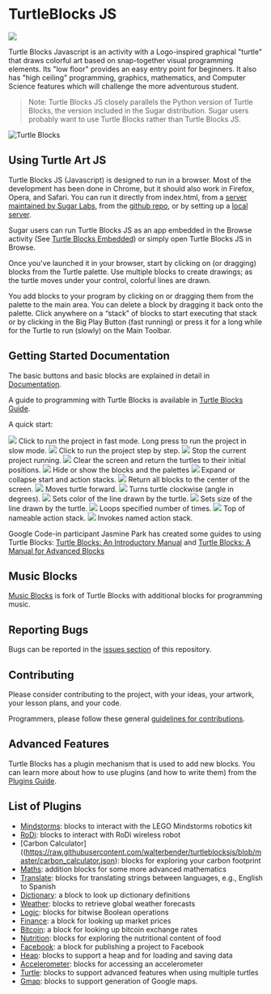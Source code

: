 TurtleBlocks JS
===============
<img src='https://github.com/walterbender/turtleblocksjs/blob/master/activity/logo.png' />

Turtle Blocks Javascript is an activity with a
Logo-inspired graphical "turtle" that draws colorful art based on
snap-together visual programming elements. Its "low floor" provides an
easy entry point for beginners. It also has "high ceiling"
programming, graphics, mathematics, and Computer Science features
which will challenge the more adventurous student.

> Note: Turtle Blocks JS closely parallels the Python version of Turtle
> Blocks, the version included in the Sugar distribution. Sugar users
> probably want to use Turtle Blocks rather than Turtle Blocks JS.

![Turtle Blocks](https://github.com/walterbender/turtleblocksjs/blob/master/screenshots/updatedscreenshot.png "Turtle Blocks")

Using Turtle Art JS
------------------- 

Turtle Blocks JS (Javascript) is designed to run in a browser. Most of
the development has been done in Chrome, but it should also work in
Firefox, Opera, and Safari. You can run it directly from index.html,
from a [server maintained by Sugar Labs](http://turtle.sugarlabs.org),
from the [github
repo](http://rawgit.com/walterbender/turtleblocksjs/master/index.html),
or by setting up a [local
server](https://github.com/walterbender/turtleblocksjs/blob/master/server.md).

Sugar users can run Turtle Blocks JS as an app embedded in the Browse
activity (See [Turtle Blocks
Embedded](https://github.com/sugarlabs/turtle-blocks-embedded-activity))
or simply open Turtle Blocks JS in Browse.

Once you've launched it in your browser, start by clicking on (or
dragging) blocks from the Turtle palette. Use multiple blocks to
create drawings; as the turtle moves under your control, colorful
lines are drawn.

You add blocks to your program by clicking on or dragging them from
the palette to the main area. You can delete a block by dragging it
back onto the palette. Click anywhere on a “stack” of blocks to start
executing that stack or by clicking in the Big Play Button 
(fast running) or press it for a long while for the Turtle
to run (slowly) on the Main Toolbar.

Getting Started Documentation
-----------------------------

The basic buttons and basic blocks are explained in detail in [Documentation](https://github.com/walterbender/turtleblocksjs/blob/master/documentation/README.md).

A guide to programming with Turtle Blocks is available in [Turtle Blocks Guide](https://github.com/walterbender/turtleblocksjs/blob/master/guide/README.md).

A quick start:

<img src='https://github.com/walterbender/turtleblocksjs/blob/master/documentation/updated-fast-button.png' />
Click to run the project in fast mode. Long press to run the project in slow mode.

<img src='https://github.com/walterbender/turtleblocksjs/blob/master/documentation/step-button.png' />
Click to run the project step by step.

<img src='https://github.com/walterbender/turtleblocksjs/blob/master/documentation/stop-turtle-button.png' />
Stop the current project running.

<img src='https://github.com/walterbender/turtleblocksjs/blob/master/documentation/clear-button.png' />
Clear the screen and return the turtles to their initial positions.

<img src='https://github.com/walterbender/turtleblocksjs/blob/master/documentation/hide-blocks-button.png' />
Hide or show the blocks and the palettes

<img src='https://github.com/walterbender/turtleblocksjs/blob/master/documentation/collapse-blocks-button.png' />
Expand or collapse start and action stacks.

<img src='https://github.com/walterbender/turtleblocksjs/blob/master/documentation/home-button.png' />
Return all blocks to the center of the screen.

<img src='https://github.com/walterbender/turtleblocksjs/blob/master/documentation/forward.png' />
Moves turtle forward.

<img src='https://rawgithub.com/walterbender/turtleblocksjs/master/documentation/right.svg' />
Turns turtle clockwise (angle in degrees).

<img src='https://rawgithub.com/walterbender/turtleblocksjs/master/documentation/set_color.svg' />
Sets color of the line drawn by the turtle.

<img src='https://rawgithub.com/walterbender/turtleblocksjs/master/documentation/set_pen_size.svg' />
Sets size of the line drawn by the turtle.

<img src='https://rawgithub.com/walterbender/turtleblocksjs/master/documentation/repeat.svg' />
Loops specified number of times.

<img src='https://rawgithub.com/walterbender/turtleblocksjs/master/documentation/action_flow.svg' />
Top of nameable action stack.

<img src='https://rawgithub.com/walterbender/turtleblocksjs/master/documentation/action.svg' />
Invokes named action stack.

Google Code-in participant Jasmine Park has created some guides to
using Turtle Blocks: [Turtle Blocks: An Introductory
Manual](http://people.sugarlabs.org/walter/TurtleBlocksIntroductoryManual.pdf)
and [Turtle Blocks: A Manual for Advanced
Blocks](http://people.sugarlabs.org/walter/TurtleBlocksAdvancedBlocksManual.pdf)

Music Blocks
------------

[Music Blocks](https://github.com/walterbender/musicblocks) is fork of
Turtle Blocks with additional blocks for programming music.

Reporting Bugs
--------------

Bugs can be reported in the
[issues section](https://github.com/walterbender/turtleblocksjs/issues) of
this repository.

Contributing
------------

Please consider contributing to the project, with your ideas, your
artwork, your lesson plans, and your code.

Programmers, please follow these general
[guidelines for contributions](https://github.com/sugarlabs/sugar-docs/blob/master/contributing.md).

Advanced Features
-----------------

Turtle Blocks has a plugin mechanism that is used to add new
blocks. You can learn more about how to use plugins (and how to write
them) from the [Plugins
Guide](https://github.com/walterbender/turtleblocksjs/blob/master/plugins/README.md).

List of Plugins
---------------

* [Mindstorms](https://github.com/SAMdroid-apps/turtlestorm): blocks to interact with the LEGO Mindstorms robotics kit
* [RoDi](https://raw.githubusercontent.com/walterbender/turtleblocksjs/blob/master/plugins/rodi.json): blocks to interact with RoDi wireless robot
* [Carbon Calculator]((https://raw.githubusercontent.com/walterbender/turtleblocksjs/blob/master/carbon_calculator.json): blocks for exploring your carbon footprint
* [Maths](https://raw.githubusercontent.com/walterbender/turtleblocksjs/blob/master/maths.json): addition blocks for some more advanced mathematics
* [Translate](https://raw.githubusercontent.com/walterbender/turtleblocksjs/blob/master/translate.json): blocks for translating strings between languages, e.g., English to Spanish
* [Dictionary](https://raw.githubusercontent.com/walterbender/turtleblocksjs/blob/master/dictionary.json): a block to look up dictionary definitions
* [Weather](https://raw.githubusercontent.com/walterbender/turtleblocksjs/blob/master/weather.json): blocks to retrieve global weather forecasts
* [Logic](https://raw.githubusercontent.com/walterbender/turtleblocksjs/blob/master/logic.json): blocks for bitwise Boolean operations
* [Finance](https://raw.githubusercontent.com/walterbender/turtleblocksjs/blob/master/finance.json): a block for looking up market prices
* [Bitcoin](https://raw.githubusercontent.com/walterbender/turtleblocksjs/blob/master/bitcoin.json): a block for looking up bitcoin exchange rates
* [Nutrition](https://raw.githubusercontent.com/walterbender/turtleblocksjs/blob/master/nutrition.json): blocks for exploring the nutritional content of food
* [Facebook](https://raw.githubusercontent.com/walterbender/turtleblocksjs/blob/master/facebook.json): a block for publishing a project to Facebook
* [Heap](https://raw.githubusercontent.com/walterbender/turtleblocksjs/blob/master/heap.json): blocks to support a heap and for loading and saving data
* [Accelerometer](https://raw.githubusercontent.com/walterbender/turtleblocksjs/blob/master/accelerometer.json): blocks for accessing an accelerometer
* [Turtle](https://raw.githubusercontent.com/walterbender/turtleblocksjs/blob/master/turtle.json): blocks to support advanced features when using multiple turtles
* [Gmap](https://raw.githubusercontent.com/walterbender/turtleblocksjs/blob/master/gmap.json): blocks to support generation of Google maps.
